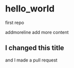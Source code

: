 # hello_world
first repo

addmoreline add more content

## I changed this title
and I made a pull request
